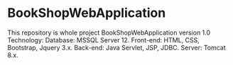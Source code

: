 # BookShopWebApplication
This repository is whole project BookShopWebApplication version 1.0
Technology: 
  Database: MSSQL Server 12.
  Front-end: HTML, CSS, Bootstrap, Jquery 3.x.
  Back-end: Java Servlet, JSP, JDBC.
  Server: Tomcat 8.x.
